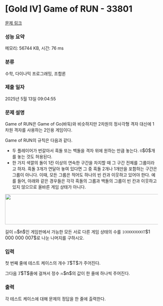 # [Gold IV] Game of RUN - 33801 

[문제 링크](https://www.acmicpc.net/problem/33801) 

### 성능 요약

메모리: 56744 KB, 시간: 76 ms

### 분류

수학, 다이나믹 프로그래밍, 조합론

### 제출 일자

2025년 5월 13일 09:04:55

### 문제 설명

<p>Game of RUN은 Game of Go(바둑)와 비슷하지만 2차원의 정사각형 격자 대신에 1차원 격자를 사용하는 2인용 게임이다.</p>

<p>Game of RUN의 규칙은 다음과 같다.</p>

<ul>
	<li>두 플레이어가 번갈아서 흑돌 또는 백돌을 격자 위에 원하는 만큼 놓는다. <mjx-container class="MathJax" jax="CHTML" style="font-size: 108.8%; position: relative;"><mjx-math class="MJX-TEX" aria-hidden="true"><mjx-mn class="mjx-n"><mjx-c class="mjx-c30"></mjx-c></mjx-mn></mjx-math><mjx-assistive-mml unselectable="on" display="inline"><math xmlns="http://www.w3.org/1998/Math/MathML"><mn>0</mn></math></mjx-assistive-mml><span aria-hidden="true" class="no-mathjax mjx-copytext">$0$</span></mjx-container>개를 놓는 것도 허용된다.</li>
	<li>한 가지 색깔의 돌이 1칸 이상의 연속한 구간을 차지할 때 그 구간 전체를 그룹이라고 하자. 흑돌 3개가 연달아 놓여 있다면 그 중 흑돌 2개나 1개만을 포함하는 구간은 그룹이 아니다. 이때, 모든 그룹은 적어도 하나의 빈 칸과 이웃하고 있어야 한다. 예를 들어, 아래와 같은 경우들은 각각 흑돌의 그룹과 백돌의 그룹이 빈 칸과 이웃하고 있지 않으므로 올바른 게임 상태가 아니다.</li>
</ul>

<p style="text-align: center;"><img alt="" src="https://upload.acmicpc.net/89604c57-9fd5-4532-bbf8-15425c505721/-/preview/" style="height: 100px; width: 800px;"></p>

<p>길이 <mjx-container class="MathJax" jax="CHTML" style="font-size: 108.8%; position: relative;"><mjx-math class="MJX-TEX" aria-hidden="true"><mjx-mi class="mjx-i"><mjx-c class="mjx-c1D45B TEX-I"></mjx-c></mjx-mi></mjx-math><mjx-assistive-mml unselectable="on" display="inline"><math xmlns="http://www.w3.org/1998/Math/MathML"><mi>n</mi></math></mjx-assistive-mml><span aria-hidden="true" class="no-mathjax mjx-copytext">$n$</span></mjx-container>인 게임판에서 가능한 모든 서로 다른 게임 상태의 수를 <mjx-container class="MathJax" jax="CHTML" style="font-size: 108.8%; position: relative;"><mjx-math class="MJX-TEX" aria-hidden="true"><mjx-mn class="mjx-n"><mjx-c class="mjx-c31"></mjx-c></mjx-mn><mjx-mn class="mjx-n"><mjx-c class="mjx-c30"></mjx-c><mjx-c class="mjx-c30"></mjx-c><mjx-c class="mjx-c30"></mjx-c></mjx-mn><mjx-mn class="mjx-n"><mjx-c class="mjx-c30"></mjx-c><mjx-c class="mjx-c30"></mjx-c><mjx-c class="mjx-c30"></mjx-c></mjx-mn><mjx-mn class="mjx-n"><mjx-c class="mjx-c30"></mjx-c><mjx-c class="mjx-c30"></mjx-c><mjx-c class="mjx-c37"></mjx-c></mjx-mn></mjx-math><mjx-assistive-mml unselectable="on" display="inline"><math xmlns="http://www.w3.org/1998/Math/MathML"><mn>1</mn><mn>000</mn><mn>000</mn><mn>007</mn></math></mjx-assistive-mml><span aria-hidden="true" class="no-mathjax mjx-copytext">$1 000 000 007$</span></mjx-container>로 나눈 나머지를 구하시오.</p>

### 입력 

 <p>첫 번째 줄에 테스트 케이스의 개수 <mjx-container class="MathJax" jax="CHTML" style="font-size: 108.8%; position: relative;"><mjx-math class="MJX-TEX" aria-hidden="true"><mjx-mi class="mjx-i"><mjx-c class="mjx-c1D447 TEX-I"></mjx-c></mjx-mi></mjx-math><mjx-assistive-mml unselectable="on" display="inline"><math xmlns="http://www.w3.org/1998/Math/MathML"><mi>T</mi></math></mjx-assistive-mml><span aria-hidden="true" class="no-mathjax mjx-copytext">$T$</span></mjx-container>가 주어진다.</p>

<p>그다음 <mjx-container class="MathJax" jax="CHTML" style="font-size: 108.8%; position: relative;"><mjx-math class="MJX-TEX" aria-hidden="true"><mjx-mi class="mjx-i"><mjx-c class="mjx-c1D447 TEX-I"></mjx-c></mjx-mi></mjx-math><mjx-assistive-mml unselectable="on" display="inline"><math xmlns="http://www.w3.org/1998/Math/MathML"><mi>T</mi></math></mjx-assistive-mml><span aria-hidden="true" class="no-mathjax mjx-copytext">$T$</span></mjx-container>줄에 걸쳐서 정수 <mjx-container class="MathJax" jax="CHTML" style="font-size: 108.8%; position: relative;"><mjx-math class="MJX-TEX" aria-hidden="true"><mjx-mi class="mjx-i"><mjx-c class="mjx-c1D45B TEX-I"></mjx-c></mjx-mi></mjx-math><mjx-assistive-mml unselectable="on" display="inline"><math xmlns="http://www.w3.org/1998/Math/MathML"><mi>n</mi></math></mjx-assistive-mml><span aria-hidden="true" class="no-mathjax mjx-copytext">$n$</span></mjx-container>의 값이 한 줄에 하나씩 주어진다.</p>

### 출력 

 <p>각 테스트 케이스에 대해 문제의 정답을 한 줄에 출력한다.</p>

